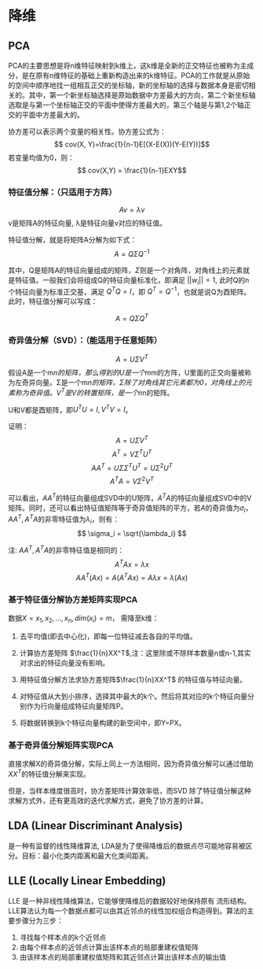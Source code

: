 # 降维

## PCA

PCA的主要思想是将n维特征映射到k维上，这k维是全新的正交特征也被称为主成分，是在原有n维特征的基础上重新构造出来的k维特征。PCA的工作就是从原始的空间中顺序地找一组相互正交的坐标轴，新的坐标轴的选择与数据本身是密切相关的。其中，第一个新坐标轴选择是原始数据中方差最大的方向，第二个新坐标轴选取是与第一个坐标轴正交的平面中使得方差最大的，第三个轴是与第1,2个轴正交的平面中方差最大的。

协方差可以表示两个变量的相关性。协方差公式为：
$$ cov(X, Y)=\frac{1}{n-1}E[(X-E(X))(Y-E(Y))]$$
若变量均值为0，则：
$$ cov(X,Y) = \frac{1}{n-1}EXY$$

### **特征值分解**：（只适用于方阵）
$$Av = \lambda v$$
v是矩阵A的特征向量, λ是特征向量v对应的特征值。

特征值分解，就是将矩阵A分解为如下式：
$$ A=Q\Sigma Q^{-1} $$

其中，Q是矩阵A的特征向量组成的矩阵，$\Sigma$则是一个对角阵，对角线上的元素就是特征值。一般我们会将组成Q的特征向量标准化，即满足 $||w_i||=1$, 此时Q的n个特征向量为标准正交基，满足 $Q^TQ=I$，即 $Q^T=Q^{-1}$，也就是说Q为酉矩阵。此时，特征值分解可以写成：

$$ A=Q\Sigma Q^T $$


### **奇异值分解（SVD）**：（能适用于任意矩阵）

$$ A=U\Sigma V^T$$
假设A是一个m*n的矩阵，那么得到的U是一个m*m的方阵，U里面的正交向量被称为左奇异向量。Σ是一个m*n的矩阵，Σ除了对角线其它元素都为0，对角线上的元素称为奇异值。$V^T$是V的转置矩阵，是一个n*n的矩阵。

U和V都是酉矩阵，即$U^TU=I, V^TV=I$。

证明：
$$ A=U\Sigma V^T $$
$$A^T = V\Sigma^TU^T $$
$$AA^T = U\Sigma \Sigma^T U^T = U\Sigma^2U^T$$
$$A^TA = V\Sigma^2V^T$$

可以看出，$AA^T$的特征向量组成SVD中的U矩阵，$A^TA$的特征向量组成SVD中的V矩阵。同时，还可以看出特征值矩阵等于奇异值矩阵的平方，若$A$的奇异值为$\sigma_i$，$AA^T, A^TA$的非零特征值为$\lambda_i$，则有：
$$ \sigma_i = \sqrt{\lambda_i} $$

注: $AA^T, A^TA$的非零特征值是相同的：
$$ A^TAx=\lambda x $$
$$ AA^T (Ax) = A(A^TAx) = A\lambda x = \lambda (Ax)$$


### 基于特征值分解协方差矩阵实现PCA

数据$X={x_1, x_2, ..., x_n}, dim(x_i)=m$， 需降至k维：
1. 去平均值(即去中心化)，即每一位特征减去各自的平均值。

2. 计算协方差矩阵 $\frac{1}{n}XX^T$,注：这里除或不除样本数量n或n-1,其实对求出的特征向量没有影响。

3. 用特征值分解方法求协方差矩阵$\frac{1}{n}XX^T$ 的特征值与特征向量。

4. 对特征值从大到小排序，选择其中最大的k个。然后将其对应的k个特征向量分别作为行向量组成特征向量矩阵P。

5. 将数据转换到k个特征向量构建的新空间中，即Y=PX。

### 基于奇异值分解矩阵实现PCA

直接求解X的奇异值分解，实际上同上一方法相同，因为奇异值分解可以通过借助$XX^T$的特征值分解来实现。

但是，当样本维度很高时，协方差矩阵计算效率低，而SVD 除了特征值分解这种求解方式外，还有更高效的迭代求解方式，避免了协方差的计算。


## LDA (Linear Discriminant Analysis)

是一种有监督的线性降维算法, LDA是为了使得降维后的数据点尽可能地容易被区分。目标：最小化类内距离和最大化类间距离。

## LLE (Locally Linear Embedding)
LLE 是一种非线性降维算法，它能够使降维后的数据较好地保持原有 流形结构。
LLE算法认为每一个数据点都可以由其近邻点的线性加权组合构造得到。算法的主要步骤分为三步：
1. 寻找每个样本点的k个近邻点
2. 由每个样本点的近邻点计算出该样本点的局部重建权值矩阵
3. 由该样本点的局部重建权值矩阵和其近邻点计算出该样本点的输出值

